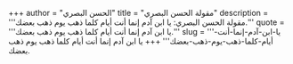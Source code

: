 +++
author = "الحسن البصري"
title = "مقولة الحسن البصري"
description = '''مقولة الحسن البصري: يا ابن آدم إنما أنت أيام كلما ذهب يوم ذهب بعضك.'''
quote = '''يا ابن آدم إنما أنت أيام كلما ذهب يوم ذهب بعضك.'''
slug = '''يا-ابن-آدم-إنما-أنت-أيام-كلما-ذهب-يوم-ذهب-بعضك'''
+++
يا ابن آدم إنما أنت أيام كلما ذهب يوم ذهب بعضك.
